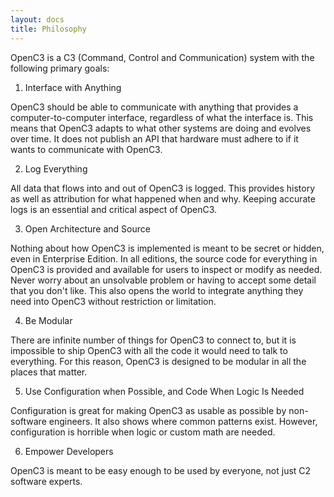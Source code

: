 ```yaml
---
layout: docs
title: Philosophy
---
```


OpenC3 is a C3 (Command, Control and Communication) system with the following primary goals:

1.	Interface with Anything

OpenC3 should be able to communicate with anything that provides a computer-to-computer interface, regardless of what the interface is.   This means that OpenC3 adapts to what other systems are doing and evolves over time.   It does not publish an API that hardware must adhere to if it wants to communicate with OpenC3.

2.	Log Everything

All data that flows into and out of OpenC3 is logged. This provides history as well as attribution for what happened when and why.  Keeping accurate logs is an essential and critical aspect of OpenC3.

3.	Open Architecture and Source

Nothing about how OpenC3 is implemented is meant to be secret or hidden, even in Enterprise Edition.  In all editions, the source code for everything in OpenC3 is provided and available for users to inspect or modify as needed.  Never worry about an unsolvable problem or having to accept some detail that you don't like.   This also opens the world to integrate anything they need into OpenC3 without restriction or limitation.

4.	Be Modular

There are infinite number of things for OpenC3 to connect to, but it is impossible to ship OpenC3 with all the code it would need to talk to everything.  For this reason, OpenC3 is designed to be modular in all the places that matter.

5.	Use Configuration when Possible, and Code When Logic Is Needed

Configuration is great for making OpenC3 as usable as possible by non-software engineers.  It also shows where common patterns exist.  However, configuration is horrible when logic or custom math are needed.

6.	Empower Developers

OpenC3 is meant to be easy enough to be used by everyone, not just C2 software experts.
